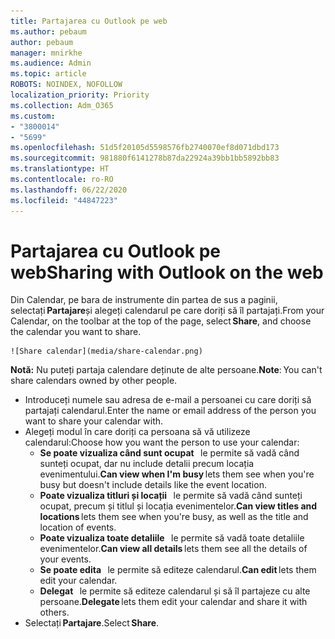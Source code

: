 ```yaml
---
title: Partajarea cu Outlook pe web
ms.author: pebaum
author: pebaum
manager: mnirkhe
ms.audience: Admin
ms.topic: article
ROBOTS: NOINDEX, NOFOLLOW
localization_priority: Priority
ms.collection: Adm_O365
ms.custom:
- "3800014"
- "5699"
ms.openlocfilehash: 51d5f20105d5598576fb2740070ef8d071dbd173
ms.sourcegitcommit: 981880f6141278b87da22924a39bb1bb5892bb83
ms.translationtype: HT
ms.contentlocale: ro-RO
ms.lasthandoff: 06/22/2020
ms.locfileid: "44847223"
---
```

# <a name="sharing-with-outlook-on-the-web"></a><span data-ttu-id="436f5-102">Partajarea cu Outlook pe web</span><span class="sxs-lookup"><span data-stu-id="436f5-102">Sharing with Outlook on the web</span></span>

<span data-ttu-id="436f5-103">Din Calendar, pe bara de instrumente din partea de sus a paginii, selectați **Partajare**și alegeți calendarul pe care doriți să îl partajați.</span><span class="sxs-lookup"><span data-stu-id="436f5-103">From your Calendar, on the toolbar at the top of the page, select **Share**, and choose the calendar you want to share.</span></span>

    ![Share calendar](media/share-calendar.png)

<span data-ttu-id="436f5-104">**Notă:** Nu puteți partaja calendare deținute de alte persoane.</span><span class="sxs-lookup"><span data-stu-id="436f5-104">**Note**: You can't share calendars owned by other people.</span></span>

- <span data-ttu-id="436f5-105">Introduceți numele sau adresa de e-mail a persoanei cu care doriți să partajați calendarul.</span><span class="sxs-lookup"><span data-stu-id="436f5-105">Enter the name or email address of the person you want to share your calendar with.</span></span>
- <span data-ttu-id="436f5-106">Alegeți modul în care doriți ca persoana să vă utilizeze calendarul:</span><span class="sxs-lookup"><span data-stu-id="436f5-106">Choose how you want the person to use your calendar:</span></span>
    - <span data-ttu-id="436f5-107">**Se poate vizualiza când sunt ocupat**   le permite să vadă când sunteți ocupat, dar nu include detalii precum locația evenimentului.</span><span class="sxs-lookup"><span data-stu-id="436f5-107">**Can view when I'm busy** lets them see when you're busy but doesn't include details like the event location.</span></span>
    - <span data-ttu-id="436f5-108">**Poate vizualiza titluri și locații**   le permite să vadă când sunteți ocupat, precum și titlul și locația evenimentelor.</span><span class="sxs-lookup"><span data-stu-id="436f5-108">**Can view titles and locations** lets them see when you're busy, as well as the title and location of events.</span></span>
    - <span data-ttu-id="436f5-109">**Poate vizualiza toate detaliile**   le permite să vadă toate detaliile evenimentelor.</span><span class="sxs-lookup"><span data-stu-id="436f5-109">**Can view all details** lets them see all the details of your events.</span></span>
    - <span data-ttu-id="436f5-110">**Se poate edita**   le permite să editeze calendarul.</span><span class="sxs-lookup"><span data-stu-id="436f5-110">**Can edit** lets them edit your calendar.</span></span>
    - <span data-ttu-id="436f5-111">**Delegat**   le permite să editeze calendarul și să îl partajeze cu alte persoane.</span><span class="sxs-lookup"><span data-stu-id="436f5-111">**Delegate** lets them edit your calendar and share it with others.</span></span>
- <span data-ttu-id="436f5-112">Selectați **Partajare**.</span><span class="sxs-lookup"><span data-stu-id="436f5-112">Select **Share**.</span></span>
